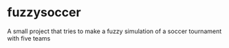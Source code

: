 # fuzzysoccer
A small project that tries to make a fuzzy simulation of a soccer tournament with five teams
